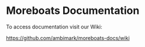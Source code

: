 # Moreboats Documentation

To access documentation visit our Wiki:

https://github.com/ambimark/moreboats-docs/wiki


